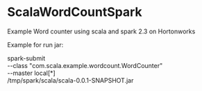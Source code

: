 # ScalaWordCountSpark
Example Word counter using scala and spark 2.3  on Hortonworks


Example for run jar:

spark-submit \
  --class "com.scala.example.wordcount.WordCounter" \
  --master local[*] \
 /tmp/spark/scala/scala-0.0.1-SNAPSHOT.jar 
